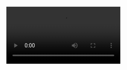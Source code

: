 <video src="https://github.com/WesleyRdS/SemaforoInteligente---Sistemas-Embarcados/raw/master/video/Embarcados%20‐%20Feito%20com%20o%20Clipchamp.mp4" controls></video>
